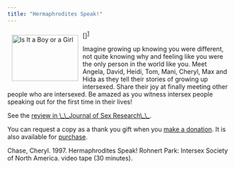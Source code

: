 ```yaml
---
title: "Hermaphrodites Speak!"
---
```


<p>[<img src="/img/store/herms-group.jpg" width=150 height=104 alt="Is It a Boy or a Girl" align=left hspace=10 vspace=10>]<sup class="footnote" id="fnrev5081162215d85450c5f4d5-1"><a href="#fn5081162215d85450c5f4d5-1">1</a></sup>  </p>

<p>Imagine growing up knowing you were different, not quite knowing why and feeling like you were the only person in the world like you. Meet Angela, David, Heidi, Tom, Mani, Cheryl, Max and Hida as they tell their stories of growing up intersexed. Share their joy at finally meeting other people who are intersexed. Be amazed as you witness intersex people speaking out for the first time in their lives!  </p>


<p>See the <a href="http://www.findarticles.com/cf%5C_0/m2372/3%5C_37/68273932/p1/article.jhtml?term=hermaphroditism">review in \_\_Journal of Sex Research\_\_</a>.  </p>


<p>You can request a copy as a thank you gift when you <a href="/donate">make a donation</a>. It is also available for <a href="/videos/purchase">purchase</a>.  </p>

<p>Chase, Cheryl. 1997. Hermaphrodites Speak! Rohnert Park: Intersex Society of North America. video tape (30 minutes).  <br />
<!--break--></p>

 [1]: /donate